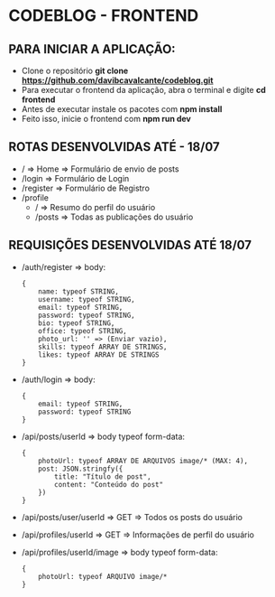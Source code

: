 # CODEBLOG - FRONTEND

## PARA INICIAR A APLICAÇÃO:

* Clone o repositório **git clone https://github.com/davibcavalcante/codeblog.git**
* Para executar o frontend da aplicação, abra o terminal e digite **cd frontend**
* Antes de executar instale os pacotes com **npm install**
* Feito isso, inicie o frontend com **npm run dev**

## ROTAS DESENVOLVIDAS ATÉ - **18/07**

* / => Home => Formulário de envio de posts
* /login => Formulário de Login
* /register => Formulário de Registro
* /profile
    * / => Resumo do perfil do usuário
    * /posts => Todas as publicações do usuário

## REQUISIÇÕES DESENVOLVIDAS ATÉ **18/07**
* /auth/register => body: 
    ```
    {
        name: typeof STRING,
        username: typeof STRING,
        email: typeof STRING,
        password: typeof STRING,
        bio: typeof STRING,
        office: typeof STRING,
        photo_url: '' => (Enviar vazio),
        skills: typeof ARRAY DE STRINGS,
        likes: typeof ARRAY DE STRINGS
    }
    ```
* /auth/login => body:
    ```
    {
        email: typeof STRING,
        password: typeof STRING
    }
    ```
* /api/posts/userId => body typeof form-data:
    ```
    {
        photoUrl: typeof ARRAY DE ARQUIVOS image/* (MAX: 4),
        post: JSON.stringfy({
            title: "Título de post",
            content: "Conteúdo do post"
        })
    }
    ```

* /api/posts/user/userId => GET => Todos os posts do usuário

* /api/profiles/userId => GET => Informações de perfil do usuário

* /api/profiles/userId/image => body typeof form-data:
    ```
    {
        photoUrl: typeof ARQUIVO image/*
    }
    ```